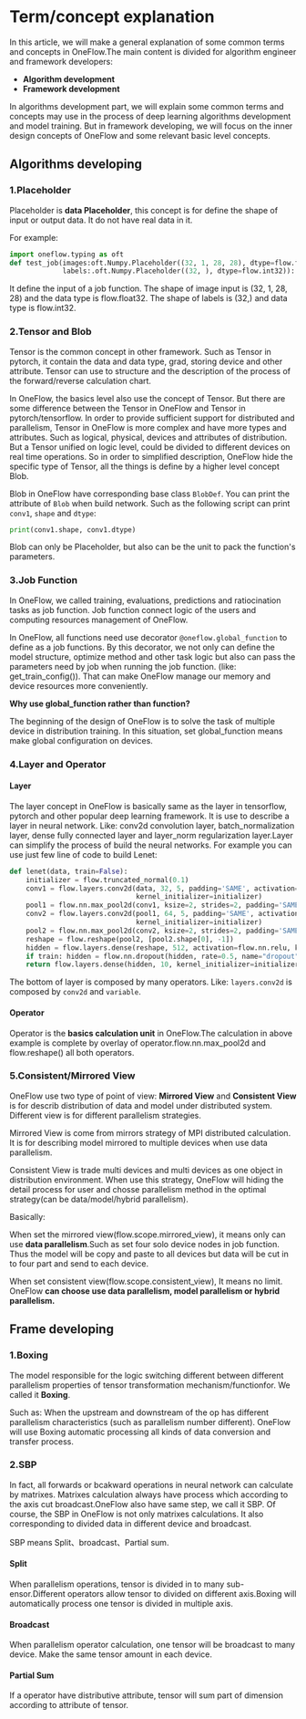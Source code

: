 # Term/concept explanation

In this article, we will make a general explanation of some common terms and concepts in OneFlow.The main content is divided for algorithm engineer and framework developers:

-  **Algorithm development**
-  **Framework development**

In algorithms development part, we will explain some common terms and concepts may use in the process of deep learning algorithms development and model training. But in framework developing, we will focus on the inner design concepts of OneFlow and some relevant basic level concepts.



## Algorithms developing

### 1.Placeholder

Placeholder is **data Placeholder**, this concept is for define the shape of input or output data. It do not have real data in it.

For example:

```python
import oneflow.typing as oft
def test_job(images:oft.Numpy.Placeholder((32, 1, 28, 28), dtype=flow.float32),
             labels:.oft.Numpy.Placeholder((32, ), dtype=flow.int32)):
```

It define the input of a job function. The shape of image input is (32, 1, 28, 28) and the data type is flow.float32. The shape of labels is (32,) and data type is flow.int32.



### 2.Tensor and Blob

Tensor is the common concept in other framework. Such as Tensor in pytorch, it contain the data and data type, grad, storing device and other attribute. Tensor can use to structure and the description of the process of the forward/reverse calculation chart.

In OneFlow, the basics level also use the concept of Tensor. But there are some difference between the Tensor in OneFlow and Tensor in pytorch/tensorflow. In order to provide sufficient support for distributed and parallelism, Tensor in OneFlow is more complex and have more types and attributes. Such as logical, physical, devices and attributes of distribution. But a Tensor unified on logic level, could be divided to different devices on real time operations. So in order to simplified description, OneFlow hide the specific type of Tensor, all the things is define by a higher level concept Blob.



Blob in OneFlow have corresponding base class  `BlobDef`. You can print the attribute of  `Blob` when build network. Such as the following script can print  `conv1`, `shape` and `dtype`:

```python
print(conv1.shape, conv1.dtype)
```

Blob can only be Placeholder, but also can be the unit to pack the function's parameters.



### 3.Job Function

In OneFlow, we called training, evaluations, predictions and ratiocination tasks as job function. Job function connect logic of the users and  computing resources management of OneFlow.

In OneFlow, all functions need use decorator `@oneflow.global_function` to define as a job functions. By this decorator, we not only can define the model structure, optimize method and other task logic but also can pass the parameters need by job when running the job function. (like: get_train_config()). That can make OneFlow manage our memory and device resources more conveniently.



 **Why use global_function rather than function?**

The beginning of the design of OneFlow is to solve the task of multiple device in distribution training. In this situation, set global_function means make global configuration on devices.



### 4.Layer and Operator

#### Layer

The layer concept in OneFlow is basically same as the layer in tensorflow, pytorch and other popular deep learning framework. It is use to describe a layer in neural network. Like: conv2d convolution layer, batch_normalization layer, dense fully connected layer and layer_norm regularization layer.Layer can simplify the process of build the neural networks. For example you can use just few line of code to build Lenet:

```python
def lenet(data, train=False):
    initializer = flow.truncated_normal(0.1)
    conv1 = flow.layers.conv2d(data, 32, 5, padding='SAME', activation=flow.nn.relu, name='conv1',
                               kernel_initializer=initializer)
    pool1 = flow.nn.max_pool2d(conv1, ksize=2, strides=2, padding='SAME', name='pool1', data_format='NCHW')
    conv2 = flow.layers.conv2d(pool1, 64, 5, padding='SAME', activation=flow.nn.relu, name='conv2',
                               kernel_initializer=initializer)
    pool2 = flow.nn.max_pool2d(conv2, ksize=2, strides=2, padding='SAME', name='pool2', data_format='NCHW')
    reshape = flow.reshape(pool2, [pool2.shape[0], -1])
    hidden = flow.layers.dense(reshape, 512, activation=flow.nn.relu, kernel_initializer=initializer, name='dense1')
    if train: hidden = flow.nn.dropout(hidden, rate=0.5, name="dropout")
    return flow.layers.dense(hidden, 10, kernel_initializer=initializer, name='dense2')
```

The bottom of layer is composed by many operators. Like: `layers.conv2d` is composed by  `conv2d` and `variable`.

#### Operator

Operator is the **basics calculation unit** in OneFlow.The calculation in above example is complete by overlay of operator.flow.nn.max_pool2d and flow.reshape() all both operators.



### 5.Consistent/Mirrored View

OneFlow use two type of point of view:  **Mirrored View** and **Consistent View** is for describ distribution of data and model under distributed system. Different view is for different parallelism strategies.

Mirrored View is come from mirrors strategy of MPI distributed calculation. It is for describing model mirrored to multiple devices when use data parallelism.

Consistent View is trade multi devices and multi devices as one object in distribution environment. When use this strategy, OneFlow will hiding the detail process for user and chosse parallelism method in the optimal strategy(can be data/model/hybrid parallelism).

Basically:

When set the mirrored view(flow.scope.mirrored_view), it means only can use **data parallelism**.Such as set four solo device nodes in job function. Thus the model will be copy and paste to all devices but data will be cut in to four part and send to each device.

When set consistent view(flow.scope.consistent_view), It means no limit. OneFlow **can choose use data parallelism, model parallelism or hybrid parallelism.**



## Frame developing

### 1.Boxing

The model responsible for the logic switching different between different parallelism properties of tensor transformation mechanism/functionfor. We called it  **Boxing**.

Such as: When the upstream and downstream of the op has different parallelism characteristics (such as parallelism number different). OneFlow will use Boxing automatic processing all kinds of data conversion and transfer process.



### 2.SBP

In fact, all forwards or bcakward operations in neural network can calculate by matrixes. Matrixes calculation always have process which according to the axis cut broadcast.OneFlow also have same step, we call it SBP. Of course, the SBP in OneFlow is not only matrixes calculations. It also corresponding to divided data in different device and broadcast.

SBP means Split、broadcast、Partial sum.

#### Split

When parallelism operations, tensor is divided in to many sub-ensor.Different operators allow tensor to divided on different axis.Boxing will automatically process one tensor is divided in multiple axis.

#### Broadcast

When parallelism operator calculation, one tensor will be broadcast to many device. Make the same tensor amount in each device.

#### Partial Sum

If a operator have distributive attribute, tensor will sum part of dimension according to attribute of tensor.

